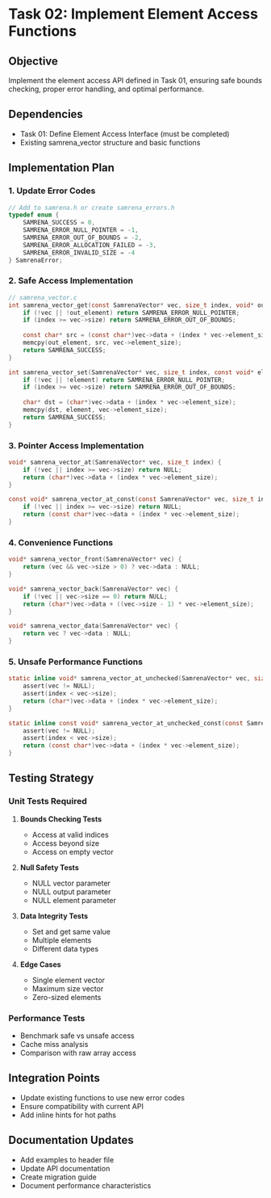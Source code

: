 # Task 02: Implement Element Access Functions

## Objective
Implement the element access API defined in Task 01, ensuring safe bounds checking, proper error handling, and optimal performance.

## Dependencies
- Task 01: Define Element Access Interface (must be completed)
- Existing samrena_vector structure and basic functions

## Implementation Plan

### 1. Update Error Codes
```c
// Add to samrena.h or create samrena_errors.h
typedef enum {
    SAMRENA_SUCCESS = 0,
    SAMRENA_ERROR_NULL_POINTER = -1,
    SAMRENA_ERROR_OUT_OF_BOUNDS = -2,
    SAMRENA_ERROR_ALLOCATION_FAILED = -3,
    SAMRENA_ERROR_INVALID_SIZE = -4
} SamrenaError;
```

### 2. Safe Access Implementation
```c
// samrena_vector.c
int samrena_vector_get(const SamrenaVector* vec, size_t index, void* out_element) {
    if (!vec || !out_element) return SAMRENA_ERROR_NULL_POINTER;
    if (index >= vec->size) return SAMRENA_ERROR_OUT_OF_BOUNDS;
    
    const char* src = (const char*)vec->data + (index * vec->element_size);
    memcpy(out_element, src, vec->element_size);
    return SAMRENA_SUCCESS;
}

int samrena_vector_set(SamrenaVector* vec, size_t index, const void* element) {
    if (!vec || !element) return SAMRENA_ERROR_NULL_POINTER;
    if (index >= vec->size) return SAMRENA_ERROR_OUT_OF_BOUNDS;
    
    char* dst = (char*)vec->data + (index * vec->element_size);
    memcpy(dst, element, vec->element_size);
    return SAMRENA_SUCCESS;
}
```

### 3. Pointer Access Implementation
```c
void* samrena_vector_at(SamrenaVector* vec, size_t index) {
    if (!vec || index >= vec->size) return NULL;
    return (char*)vec->data + (index * vec->element_size);
}

const void* samrena_vector_at_const(const SamrenaVector* vec, size_t index) {
    if (!vec || index >= vec->size) return NULL;
    return (const char*)vec->data + (index * vec->element_size);
}
```

### 4. Convenience Functions
```c
void* samrena_vector_front(SamrenaVector* vec) {
    return (vec && vec->size > 0) ? vec->data : NULL;
}

void* samrena_vector_back(SamrenaVector* vec) {
    if (!vec || vec->size == 0) return NULL;
    return (char*)vec->data + ((vec->size - 1) * vec->element_size);
}

void* samrena_vector_data(SamrenaVector* vec) {
    return vec ? vec->data : NULL;
}
```

### 5. Unsafe Performance Functions
```c
static inline void* samrena_vector_at_unchecked(SamrenaVector* vec, size_t index) {
    assert(vec != NULL);
    assert(index < vec->size);
    return (char*)vec->data + (index * vec->element_size);
}

static inline const void* samrena_vector_at_unchecked_const(const SamrenaVector* vec, size_t index) {
    assert(vec != NULL);
    assert(index < vec->size);
    return (const char*)vec->data + (index * vec->element_size);
}
```

## Testing Strategy

### Unit Tests Required
1. **Bounds Checking Tests**
   - Access at valid indices
   - Access beyond size
   - Access on empty vector

2. **Null Safety Tests**
   - NULL vector parameter
   - NULL output parameter
   - NULL element parameter

3. **Data Integrity Tests**
   - Set and get same value
   - Multiple elements
   - Different data types

4. **Edge Cases**
   - Single element vector
   - Maximum size vector
   - Zero-sized elements

### Performance Tests
- Benchmark safe vs unsafe access
- Cache miss analysis
- Comparison with raw array access

## Integration Points
- Update existing functions to use new error codes
- Ensure compatibility with current API
- Add inline hints for hot paths

## Documentation Updates
- Add examples to header file
- Update API documentation
- Create migration guide
- Document performance characteristics